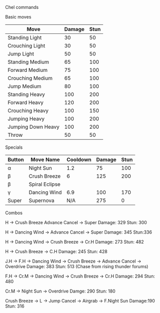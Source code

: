 Chel commands

Basic moves

|Move              |Damage   |Stun   |
|------------------|---------|-------|
|Standing Light    |30   |50   |
|Crouching Light   |30   |50   |
|Jump Light        |50   |50   |
|Standing Medium   |65   |100  |
|Forward Medium    |75   |100  | 
|Crouching Medium  |65   |100  | 
|Jump Medium       |80   |100  |
|Standing Heavy    |100  |200  | 
|Forward Heavy     |120  |200  |
|Crouching Heavy   |100  |150  |
|Jumping Heavy     |100  |200  |
|Jumping Down Heavy|100  |200  |
|Throw             |50   |50   |

Specials

|Button | Move Name      | Cooldown | Damage | Stun |
|-------|----------------|----------|--------|------|
| α     | Night Sun      |1.2       |75      |100   |
| β     | Crush Breeze   |6         |125     |200   |
| β     | Spiral Eclipse |          |        |      |
| γ     | Dancing Wind   |6.9       |100     |170   |
| Super | Supernova      |N/A       |275     |0     |

Combos

H -> Crush Breeze Advance Cancel -> Super 
Damage: 329 Stun: 300

H -> Dancing Wind -> Advance Cancel -> Super
Damage: 345 Stun:336

H -> Dancing Wind -> Crush Breeze -> Cr.H
Damage: 273 Stun: 482

H -> Crush Breeze -> C.H 
Damage: 245 Stun: 428

J.H -> F.H -> Dancing Wind -> Crush Breeze -> Advance Cancel -> Overdrive
Damage: 383 Stun: 513 (Chase from rising thunder forums)

F.H -> Cr.M -> Dancing Wind -> Crush Breeze -> Cr.H
Damage: 294  Stun: 480

Cr.M -> Night Sun -> Overdrive
Damge: 290  Stun: 180

Crush Breeze -> L -> Jump Cancel -> Airgrab -> F.Night Sun
Damage:190  Stun: 316

